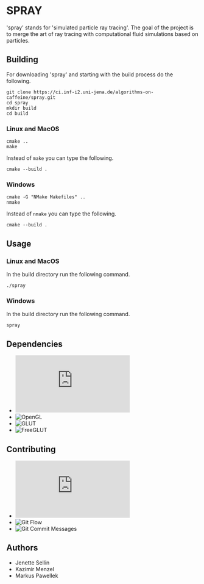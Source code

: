 # SPRAY
'spray' stands for 'simulated particle ray tracing'.
The goal of the project is to merge the art of ray tracing with computational fluid simulations based on particles.

## Building
For downloading 'spray' and starting with the build process do the following.

    git clone https://ci.inf-i2.uni-jena.de/algorithms-on-caffeine/spray.git
    cd spray
    mkdir build
    cd build

### Linux and MacOS

    cmake ..
    make

Instead of `make` you can type the following.

    cmake --build .

### Windows

    cmake -G "NMake Makefiles" ..
    nmake

Instead of `nmake` you can type the following.
    
    cmake --build .

## Usage
### Linux and MacOS
In the build directory run the following command.

    ./spray
    
### Windows
In the build directory run the following command.

    spray

## Dependencies
- ![Eigen 3.3](http://eigen.tuxfamily.org/index.php?title=Main_Page)
- ![OpenGL](https://www.opengl.org/)
- ![GLUT](https://www.opengl.org/resources/libraries/glut/)
- ![FreeGLUT](http://freeglut.sourceforge.net/)

## Contributing
- ![Google C++ Style Guide](https://google.github.io/styleguide/cppguide.html)
- ![Git Flow](http://nvie.com/posts/a-successful-git-branching-model/)
- ![Git Commit Messages](https://chris.beams.io/posts/git-commit/)

## Authors
- Jenette Sellin
- Kazimir Menzel
- Markus Pawellek
